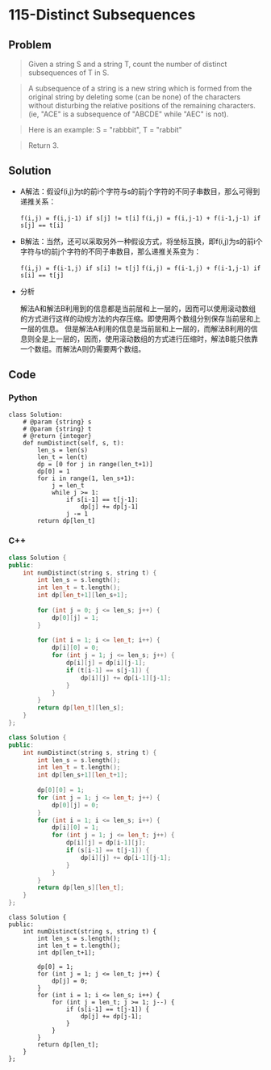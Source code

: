 # 115-Distinct Subsequences

## Problem

> Given a string S and a string T, count the number of distinct subsequences of T in S.

> A subsequence of a string is a new string which is formed from the original string by deleting some (can be none) of the characters without disturbing the relative positions of the remaining characters. (ie, "ACE" is a subsequence of "ABCDE" while "AEC" is not).

> Here is an example:
S = "rabbbit", T = "rabbit"

> Return 3.

## Solution

- A解法：假设f(i,j)为t的前i个字符与s的前j个字符的不同子串数目，那么可得到递推关系：

	`f(i,j) = f(i,j-1) if s[j] != t[i]`
	`f(i,j) = f(i,j-1) + f(i-1,j-1) if s[j] == t[i]`

- B解法：当然，还可以采取另外一种假设方式，将坐标互换，即f(i,j)为s的前i个字符与t的前j个字符的不同子串数目，那么递推关系变为：
	
	`f(i,j) = f(i-1,j) if s[i] != t[j]`
	`f(i,j) = f(i-1,j) + f(i-1,j-1) if s[i] == t[j]`
	
- 分析
	
	解法A和解法B利用到的信息都是当前层和上一层的，因而可以使用滚动数组的方式进行这样的动规方法的内存压缩。即使用两个数组分别保存当前层和上一层的信息。
	但是解法A利用的信息是当前层和上一层的，而解法B利用的信息则全是上一层的，因而，使用滚动数组的方式进行压缩时，解法B能只依靠一个数组。而解法A则仍需要两个数组。
	

## Code

### Python

```optimized on memory python for B
class Solution:
    # @param {string} s
    # @param {string} t
    # @return {integer}
    def numDistinct(self, s, t):
        len_s = len(s)
        len_t = len(t)
        dp = [0 for j in range(len_t+1)]
        dp[0] = 1
        for i in range(1, len_s+1):
            j = len_t
            while j >= 1:
                if s[i-1] == t[j-1]:
                    dp[j] += dp[j-1]
                j -= 1
        return dp[len_t]
```

### C++

```cpp for A
class Solution {
public:
    int numDistinct(string s, string t) {
        int len_s = s.length();
        int len_t = t.length();
        int dp[len_t+1][len_s+1];
        
        for (int j = 0; j <= len_s; j++) {
            dp[0][j] = 1;
        }
        
        for (int i = 1; i <= len_t; i++) {
            dp[i][0] = 0;
            for (int j = 1; j <= len_s; j++) {
                dp[i][j] = dp[i][j-1];
                if (t[i-1] == s[j-1]) {
                    dp[i][j] += dp[i-1][j-1];
                }
            }
        }
        return dp[len_t][len_s];
    }
};
```

```cpp for B
class Solution {
public:
    int numDistinct(string s, string t) {
        int len_s = s.length();
        int len_t = t.length();
        int dp[len_s+1][len_t+1];
        
        dp[0][0] = 1;
        for (int j = 1; j <= len_t; j++) {
            dp[0][j] = 0;
        }
        for (int i = 1; i <= len_s; i++) {
            dp[i][0] = 1;
            for (int j = 1; j <= len_t; j++) {
                dp[i][j] = dp[i-1][j];
                if (s[i-1] == t[j-1]) {
                    dp[i][j] += dp[i-1][j-1];
                }
            }
        }
        return dp[len_s][len_t];
    }
};
```

```optimized on memory cpp for B
class Solution {
public:
    int numDistinct(string s, string t) {
        int len_s = s.length();
        int len_t = t.length();
        int dp[len_t+1];
        
        dp[0] = 1;
        for (int j = 1; j <= len_t; j++) {
            dp[j] = 0;
        }
        for (int i = 1; i <= len_s; i++) {
            for (int j = len_t; j >= 1; j--) {
                if (s[i-1] == t[j-1]) {
                    dp[j] += dp[j-1];
                }
            }
        }
        return dp[len_t];
    }
};
```